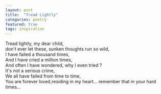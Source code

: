 ```yaml
---
layout: post
title:  "Tread Lightly"
categories: poetry
featured: true
tags: inspiration
---
```


Tread lightly, my dear child,\
don't ever let these, sunken thoughts run so wild,\
I have failed a thousand times,\
And I have cried a million times,\
And often I have wondered, why I even tried ?\
It's not a serious crime,\
We all have failed from time to time,\
You are forever loved,residing in my heart... remember that in your hard times...


